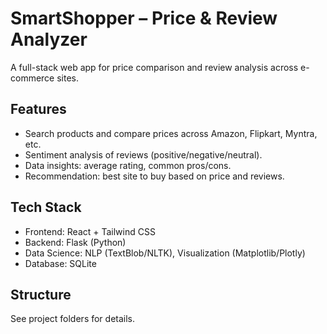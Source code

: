 # SmartShopper – Price & Review Analyzer

A full-stack web app for price comparison and review analysis across e-commerce sites.

## Features
- Search products and compare prices across Amazon, Flipkart, Myntra, etc.
- Sentiment analysis of reviews (positive/negative/neutral).
- Data insights: average rating, common pros/cons.
- Recommendation: best site to buy based on price and reviews.

## Tech Stack
- Frontend: React + Tailwind CSS
- Backend: Flask (Python)
- Data Science: NLP (TextBlob/NLTK), Visualization (Matplotlib/Plotly)
- Database: SQLite

## Structure
See project folders for details.

